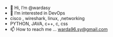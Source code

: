 - 👋 Hi, I’m @wardasy
- 👀 I’m interested in DevOps
- cisco , wireshark, linux, ,networking
-  PYTHON, JAVA, c++, c, css
- 📫 How to reach me ... warda96.sy@gmail.com

